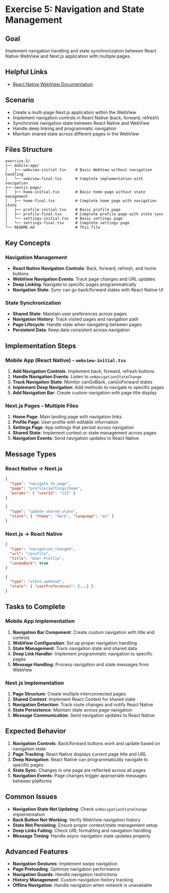# Exercise 5: Navigation and State Management

## Goal

Implement navigation handling and state synchronization between React Native WebView and Next.js application with multiple pages.

## Helpful Links

- [React Native WebView Documentation](https://github.com/react-native-webview/react-native-webview/blob/master/docs/Reference.md)

## Scenario

- Create a multi-page Next.js application within the WebView
- Implement navigation controls in React Native (back, forward, refresh)
- Synchronize navigation state between React Native and WebView
- Handle deep linking and programmatic navigation
- Maintain shared state across different pages in the WebView

## Files Structure

```
exercise-5/
├── mobile-app/
│   ├── webview-initial.tsx    # Basic WebView without navigation handling
│   └── webview-final.tsx      # Complete implementation with navigation
├── nextjs-page/
│   ├── home-initial.tsx       # Basic home page without state management
│   ├── home-final.tsx         # Complete home page with navigation state
│   ├── profile-initial.tsx    # Basic profile page
│   ├── profile-final.tsx      # Complete profile page with state sync
│   └── settings-initial.tsx   # Basic settings page
│   └── settings-final.tsx     # Complete settings page
└── README.md                  # This file
```

## Key Concepts

### Navigation Management

- **React Native Navigation Controls**: Back, forward, refresh, and home buttons
- **WebView Navigation Events**: Track page changes and URL updates
- **Deep Linking**: Navigate to specific pages programmatically
- **Navigation State**: Sync can go back/forward states with React Native UI

### State Synchronization

- **Shared State**: Maintain user preferences across pages
- **Navigation History**: Track visited pages and navigation path
- **Page Lifecycle**: Handle state when navigating between pages
- **Persistent Data**: Keep data consistent across navigation

## Implementation Steps

### Mobile App (React Native) - `webview-initial.tsx`

1. **Add Navigation Controls**: Implement back, forward, refresh buttons
2. **Handle Navigation Events**: Listen to `onNavigationStateChange`
3. **Track Navigation State**: Monitor canGoBack, canGoForward states
4. **Implement Deep Navigation**: Add methods to navigate to specific pages
5. **Add Navigation Bar**: Create custom navigation with page title display

### Next.js Pages - Multiple Files

1. **Home Page**: Main landing page with navigation links
2. **Profile Page**: User profile with editable information
3. **Settings Page**: App settings that persist across navigation
4. **Shared State**: Implement context or state management across pages
5. **Navigation Events**: Send navigation updates to React Native

## Message Types

### React Native → Next.js
```json
{
  "type": "navigate_to_page",
  "page": "profile|settings|home",
  "params": { "userId": "123" }
}
```

```json
{
  "type": "update_shared_state",
  "state": { "theme": "dark", "language": "en" }
}
```

### Next.js → React Native
```json
{
  "type": "navigation_changed",
  "url": "/profile",
  "title": "User Profile",
  "canGoBack": true
}
```

```json
{
  "type": "state_updated",
  "state": { "userPreferences": {...} }
}
```

## Tasks to Complete

### Mobile App Implementation

1. **Navigation Bar Component**: Create custom navigation with title and controls
2. **WebView Configuration**: Set up proper navigation handling
3. **State Management**: Track navigation state and shared data
4. **Deep Link Handler**: Implement programmatic navigation to specific pages
5. **Message Handling**: Process navigation and state messages from WebView

### Next.js Implementation

1. **Page Structure**: Create multiple interconnected pages
2. **Shared Context**: Implement React Context for shared state
3. **Navigation Detection**: Track route changes and notify React Native
4. **State Persistence**: Maintain state across page navigation
5. **Message Communication**: Send navigation updates to React Native

## Expected Behavior

1. **Navigation Controls**: Back/forward buttons work and update based on navigation state
2. **Page Tracking**: React Native displays current page title and URL
3. **Deep Navigation**: React Native can programmatically navigate to specific pages
4. **State Sync**: Changes in one page are reflected across all pages
5. **Navigation Events**: Page changes trigger appropriate messages between platforms

## Common Issues

- **Navigation State Not Updating**: Check `onNavigationStateChange` implementation
- **Back Button Not Working**: Verify WebView navigation history
- **State Not Persisting**: Ensure proper context/state management setup
- **Deep Links Failing**: Check URL formatting and navigation handling
- **Message Timing**: Handle async navigation state updates properly

## Advanced Features

- **Navigation Gestures**: Implement swipe navigation
- **Page Preloading**: Optimize navigation performance
- **Navigation Guards**: Handle navigation restrictions
- **History Management**: Custom navigation history tracking
- **Offline Navigation**: Handle navigation when network is unavailable